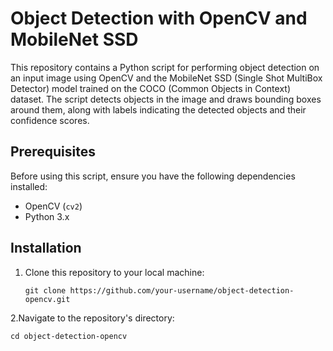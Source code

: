 # Object Detection with OpenCV and MobileNet SSD

This repository contains a Python script for performing object detection on an input image using OpenCV and the MobileNet SSD (Single Shot MultiBox Detector) model trained on the COCO (Common Objects in Context) dataset. The script detects objects in the image and draws bounding boxes around them, along with labels indicating the detected objects and their confidence scores.

## Prerequisites

Before using this script, ensure you have the following dependencies installed:

- OpenCV (`cv2`)
- Python 3.x

## Installation

1. Clone this repository to your local machine:

   ```shell
   git clone https://github.com/your-username/object-detection-opencv.git
2.Navigate to the repository's directory:

```shell
cd object-detection-opencv

